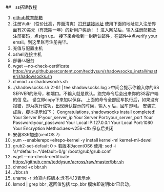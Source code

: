 ##　ss搭建教程
1. [github教育邮箱](https://education.github.com/pack/offers#digitalocean)
2. 注册Vultr（性价比高，界面清爽）[打开链接地址](https://www.vultr.com/?ref=7249974)
   使用下面的地址进入注册界面有20美元（有效期一年）的新用户奖励！！
   进入网站后，输入注册邮箱及注册密码，点sign up。
   接下来会收到一封确认邮件，在邮件中点verify your email。到这里账号注册完毕。
3. 充值与配置主机
4. xshell连接主机
5. 部署ss服务
  1. wget --no-check-certificate https://raw.githubusercontent.com/teddysun/shadowsocks_install/master/shadowsocks.sh
  2. chmod +x shadowsocks.sh
  3. ./shadowsocks.sh 2>&1 | tee shadowsocks.log
    >中间会提示你输入你的SS SERVER的账号，和端口。不输入就是默认。跑完命令后会出来你的SS客户端的信   息。
      请立即copy下来加以保存。
      上面的命令全部回车执行后，如果没有报错，即为执行成功，出现确认提示的时候，输入 y 后，回车即可。
      安装完成后，脚本提示如下：
      Congratulations, shadowsocks install completed!
      Your Server IP:your_server_ip
      Your Server Port:your_server_port
      Your Password:your_password
      Your Local IP:127.0.0.1
      Your Local Port:1080
      Your Encryption Method:aes-v256-cfb 
      保存后关闭
6. 安装SSR加速(centOS 7)
  1. yum --enablerepo=elrepo-kernel -y install kernel-ml kernel-ml-devel
  2. grub2-set-default 0
    > 若版本为centOS6 使用: sed -i 's/^default=.*/default=0/g' /boot/grub/grub.conf
  3. wget --no-check-certificate https://github.com/teddysun/across/raw/master/bbr.sh
  4. chmod +x bbr.sh
  5. ./bbr.sh
  6. uname -r ;检查内核版本:含有4.13表示ok
  7. lsmod | grep bbr ;返回值包括 tcp_bbr 模块即说明bbr已启动。




